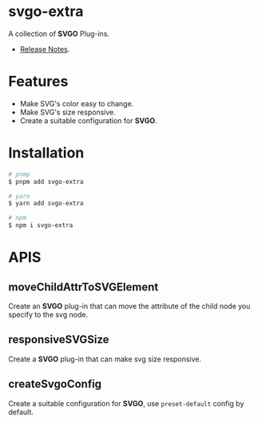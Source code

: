 # svgo-extra

A collection of **SVGO** Plug-ins.

- [Release Notes](./CHANGELOG.md).

# Features

- Make SVG's color easy to change.
- Make SVG's size responsive.
- Create a suitable configuration for **SVGO**.

# Installation

```bash
# pnmp
$ pnpm add svgo-extra

# yarn
$ yarn add svgo-extra

# npm
$ npm i svgo-extra
```

# APIS

## moveChildAttrToSVGElement

Create an **SVGO** plug-in that can move the attribute of the child node you specify to the svg node.

## responsiveSVGSize

Create a **SVGO** plug-in that can make svg size responsive.

## createSvgoConfig

Create a suitable configuration for **SVGO**, use `preset-default` config by default.



